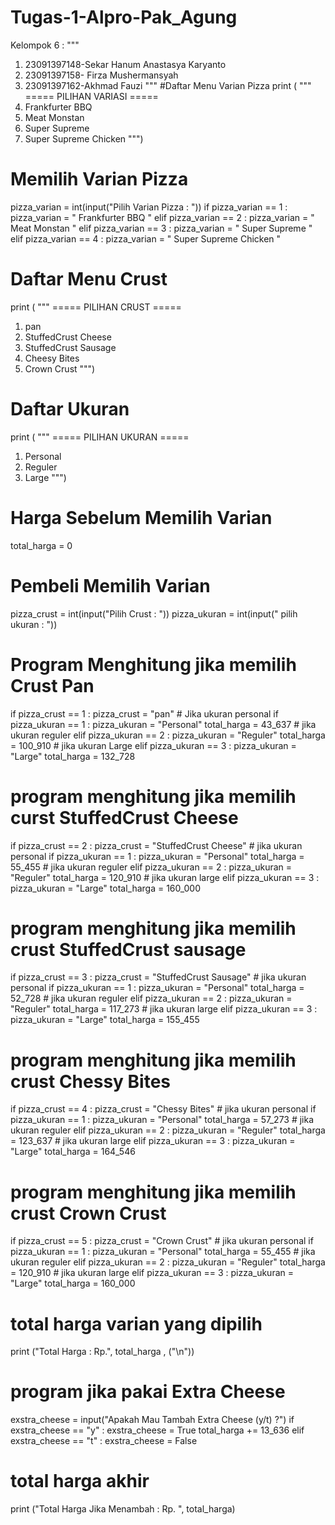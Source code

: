# Tugas-1-Alpro-Pak_Agung
Kelompok 6 :
""" 
1. 23091397148-Sekar Hanum Anastasya Karyanto
2. 23091397158- Firza Mushermansyah
3. 23091397162-Akhmad Fauzi
"""
#Daftar Menu Varian Pizza
print ( 
    """
===== PILIHAN VARIASI =====
1. Frankfurter BBQ  
2. Meat Monstan
3. Super Supreme 
4. Super Supreme Chicken 
""")

# Memilih Varian Pizza
pizza_varian = int(input("Pilih Varian Pizza : "))
if pizza_varian == 1 :
    pizza_varian = " Frankfurter BBQ "
elif pizza_varian == 2 : 
    pizza_varian = " Meat Monstan "
elif pizza_varian == 3 :
    pizza_varian =  " Super Supreme "
elif pizza_varian == 4 :
    pizza_varian = " Super Supreme Chicken "

# Daftar Menu Crust
print (
    """
===== PILIHAN CRUST =====
1. pan 
2. StuffedCrust Cheese
3. StuffedCrust Sausage
4. Cheesy Bites
5. Crown Crust
""")

 # Daftar Ukuran
print (
    """
===== PILIHAN UKURAN =====    
1. Personal 
2. Reguler
3. Large
""")

# Harga Sebelum Memilih Varian
total_harga = 0

# Pembeli Memilih Varian
pizza_crust = int(input("Pilih Crust : "))
pizza_ukuran = int(input(" pilih ukuran : "))

# Program Menghitung jika memilih Crust Pan
if pizza_crust == 1 :
    pizza_crust = "pan"
    # Jika ukuran personal
    if pizza_ukuran == 1 :
        pizza_ukuran = "Personal"
        total_harga = 43_637
    # jika ukuran reguler
    elif pizza_ukuran == 2 :
        pizza_ukuran = "Reguler"
        total_harga = 100_910
    # jika ukuran Large
    elif pizza_ukuran == 3 :
        pizza_ukuran = "Large"
        total_harga = 132_728

# program menghitung jika memilih curst StuffedCrust Cheese
if pizza_crust == 2 :
    pizza_crust = "StuffedCrust Cheese"
    # jika ukuran personal
    if pizza_ukuran == 1 :
        pizza_ukuran = "Personal"
        total_harga = 55_455
    # jika ukuran reguler
    elif pizza_ukuran == 2 : 
        pizza_ukuran = "Reguler"
        total_harga = 120_910
    # jika ukuran large 
    elif pizza_ukuran == 3 :
        pizza_ukuran = "Large"
        total_harga = 160_000

# program menghitung jika memilih crust StuffedCrust sausage
if pizza_crust == 3 :
    pizza_crust = "StuffedCrust Sausage"
    # jika ukuran personal
    if pizza_ukuran == 1 :
        pizza_ukuran = "Personal"
        total_harga = 52_728
    # jika ukuran reguler
        elif pizza_ukuran == 2 : 
        pizza_ukuran = "Reguler"
        total_harga = 117_273 
    # jika ukuran large
    elif pizza_ukuran == 3 :
        pizza_ukuran = "Large"
        total_harga = 155_455

# program menghitung jika memilih crust Chessy Bites
if pizza_crust == 4 :
    pizza_crust = "Chessy Bites"
    # jika ukuran personal
    if pizza_ukuran == 1 :
        pizza_ukuran = "Personal"
        total_harga = 57_273
    # jika ukuran reguler
    elif pizza_ukuran == 2 : 
        pizza_ukuran = "Reguler"
        total_harga = 123_637
    # jika ukuran large 
    elif pizza_ukuran == 3 :
        pizza_ukuran = "Large"
        total_harga = 164_546

# program menghitung jika memilih crust Crown Crust 
if pizza_crust == 5 :
    pizza_crust = "Crown Crust"
    # jika ukuran personal
    if pizza_ukuran == 1 :
        pizza_ukuran = "Personal"
        total_harga = 55_455
    # jika ukuran reguler
    elif pizza_ukuran == 2 : 
        pizza_ukuran = "Reguler"
        total_harga = 120_910
    # jika ukuran large 
    elif pizza_ukuran == 3 :
        pizza_ukuran = "Large"
        total_harga = 160_000

# total harga varian yang dipilih
print ("Total Harga : Rp.", total_harga , ("\n"))

# program jika pakai Extra Cheese
exstra_cheese = input("Apakah Mau Tambah Extra Cheese (y/t) ?")
if exstra_cheese == "y" :
    exstra_cheese = True
    total_harga += 13_636
elif exstra_cheese == "t" : 
    exstra_cheese = False

# total harga akhir
print ("Total Harga Jika Menambah : Rp. ", total_harga) 
